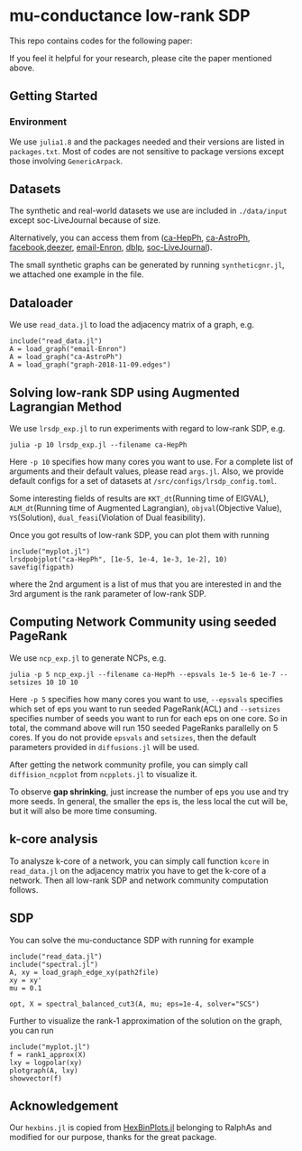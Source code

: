 # mu-conductance low-rank SDP

This repo contains codes for the following paper:

If you feel it helpful for your research, please cite the paper mentioned above.

## Getting Started

### Environment
We use ```julia1.8``` and the packages needed and their versions are listed in ```packages.txt```.
Most of codes are not sensitive to package versions except those involving ```GenericArpack```.

## Datasets
The synthetic and real-world datasets we use are included in ```./data/input``` except soc-LiveJournal because of size. 

Alternatively, you can access them from ([ca-HepPh](http://snap.stanford.edu/data/ca-HepPh.html), [ca-AstroPh](http://snap.stanford.edu/data/ca-AstroPh.html), [facebook](http://snap.stanford.edu/data/facebook-large-page-page-network.html),[deezer](http://snap.stanford.edu/data/feather-deezer-social.html), [email-Enron](http://snap.stanford.edu/data/email-Enron.html), [dblp](https://law.di.unimi.it/webdata/dblp-2010/),
[soc-LiveJournal](http://snap.stanford.edu/data/soc-LiveJournal1.html)).

The small synthetic graphs can be generated by running ```syntheticgnr.jl```, we attached one example in the file. 

## Dataloader
We use ```read_data.jl``` to load the adjacency matrix of a graph, e.g. 
```
include("read_data.jl")
A = load_graph("email-Enron")
A = load_graph("ca-AstroPh")
A = load_graph("graph-2018-11-09.edges")
```

## Solving low-rank SDP using Augmented Lagrangian Method
We use ```lrsdp_exp.jl``` to run experiments with regard to low-rank SDP, e.g.
```
julia -p 10 lrsdp_exp.jl --filename ca-HepPh
```
Here ```-p 10``` specifies how many cores you want to use. 
For a complete list of arguments and their default values, please read ```args.jl```.
Also, we provide default configs for a set of datasets at ```/src/configs/lrsdp_config.toml```.

Some interesting fields of results are ```KKT_dt```(Running time of EIGVAL), ```ALM_dt```(Running
time of Augmented Lagrangian), ```objval```(Objective Value), ```YS```(Solution), ```dual_feasi```(Violation of Dual feasibility).

Once you got results of low-rank SDP, you can plot them with running 
```
include("myplot.jl")
lrsdpobjplot("ca-HepPh", [1e-5, 1e-4, 1e-3, 1e-2], 10)
savefig(figpath)
```
where the 2nd argument is a list of mus that you are interested in and the 3rd argument is the rank parameter of low-rank SDP. 

## Computing Network Community using seeded PageRank
We use ```ncp_exp.jl``` to generate NCPs, e.g.
```
julia -p 5 ncp_exp.jl --filename ca-HepPh --epsvals 1e-5 1e-6 1e-7 --setsizes 10 10 10
```
Here ```-p 5``` specifies how many cores you want to use, 
```--epsvals``` specifies which set of eps you want to run seeded PageRank(ACL)
and ```--setsizes``` specifies number of seeds you want to run for each eps on one core.
So in total, the command above will run 150 seeded PageRanks parallelly on 5 cores.
If you do not provide ```epsvals``` and ```setsizes```, then the default parameters provided in ```diffusions.jl``` will be used.

After getting the network community profile, you can simply call ```diffision_ncpplot``` from ```ncpplots.jl``` to visualize it.

To observe __gap shrinking__, just increase the number of eps you use and try more seeds.
In general, the smaller the eps is, the less local the cut will be, but it will also be more time consuming. 


## k-core analysis
To analysze k-core of a network, you can simply call function ```kcore``` in ```read_data.jl``` on the adjacency matrix you 
have to get the k-core of a network. Then all low-rank SDP and network community computation follows. 


## SDP
You can solve the mu-conductance SDP with running for example 
```
include("read_data.jl")
include("spectral.jl")
A, xy = load_graph_edge_xy(path2file)
xy = xy'
mu = 0.1

opt, X = spectral_balanced_cut3(A, mu; eps=1e-4, solver="SCS")
```
Further to visualize the rank-1 approximation of the solution on the graph, you can run
```
include("myplot.jl")
f = rank1_approx(X)
lxy = logpolar(xy)
plotgraph(A, lxy)
showvector(f)
```

## Acknowledgement
Our ```hexbins.jl``` is copied from [HexBinPlots.jl](https://github.com/RalphAS/HexBinPlots.jl) belonging to RalphAs
and modified for our purpose, thanks for the great package. 